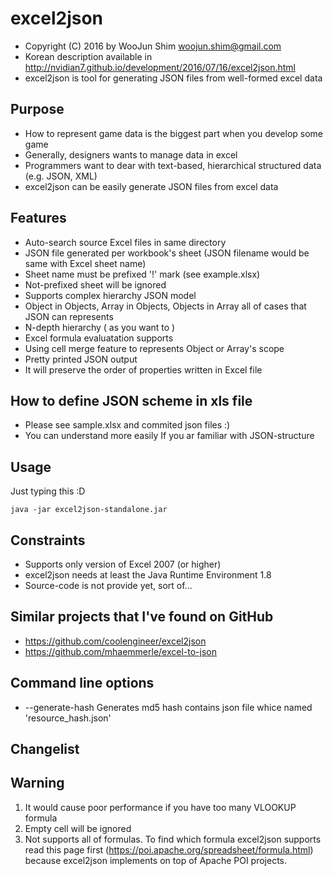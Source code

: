 excel2json
==========
* Copyright (C) 2016 by WooJun Shim woojun.shim@gmail.com
* Korean description available in http://nvidian7.github.io/development/2016/07/16/excel2json.html
* excel2json is tool for generating JSON files from well-formed excel data

## Purpose
* How to represent game data is the biggest part when you develop some game
 * Generally, designers wants to manage data in excel
 * Programmers want to dear with text-based, hierarchical structured data (e.g. JSON, XML) 
* excel2json can be easily generate JSON files from excel data 

## Features
* Auto-search source Excel files in same directory
* JSON file generated per workbook's sheet (JSON filename would be same with Excel sheet name)
 * Sheet name must be prefixed '!' mark (see example.xlsx)
 * Not-prefixed sheet will be ignored
* Supports complex hierarchy JSON model
 * Object in Objects, Array in Objects, Objects in Array all of cases that JSON can represents
 * N-depth hierarchy ( as you want to )
* Excel formula evaluatation supports
* Using cell merge feature to represents Object or Array's scope
* Pretty printed JSON output
* It will preserve the order of properties written in Excel file  

## How to define JSON scheme in xls file 

* Please see sample.xlsx and commited json files :)
* You can understand more easily If you ar familiar with JSON-structure


## Usage
Just typing this :D

```
java -jar excel2json-standalone.jar
```

## Constraints
* Supports only version of Excel 2007 (or higher)
* excel2json needs at least the Java Runtime Environment 1.8
* Source-code is not provide yet, sort of...

## Similar projects that I've found on GitHub
* https://github.com/coolengineer/excel2json
* https://github.com/mhaemmerle/excel-to-json

## Command line options
* --generate-hash
Generates md5 hash contains json file whice named 'resource_hash.json'

## Changelist

## Warning
1. It would cause poor performance if you have too many VLOOKUP formula 
2. Empty cell will be ignored
3. Not supports all of formulas. To find which formula excel2json supports read this page first (https://poi.apache.org/spreadsheet/formula.html) because excel2json implements on top of Apache POI projects. 
